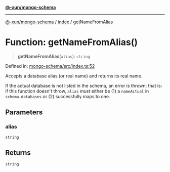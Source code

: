 [**@-xun/mongo-schema**](../../README.md)

***

[@-xun/mongo-schema](../../README.md) / [index](../README.md) / getNameFromAlias

# Function: getNameFromAlias()

> **getNameFromAlias**(`alias`): `string`

Defined in: [mongo-schema/src/index.ts:52](https://github.com/Xunnamius/mongo-utils/blob/6752859d077967d85bc29849c2e5df89e9a031eb/packages/mongo-schema/src/index.ts#L52)

Accepts a database alias (or real name) and returns its real name.

If the actual database is not listed in the schema, an error is thrown; that
is: if this function doesn't throw, `alias` _must_ either be (1) a
`nameActual` in `schema.databases` or (2) successfully maps to one.

## Parameters

### alias

`string`

## Returns

`string`
